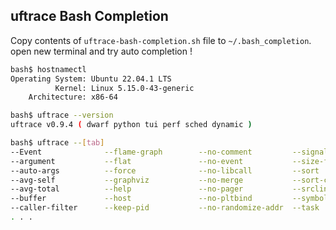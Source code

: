 ## uftrace Bash Completion

Copy contents of `uftrace-bash-completion.sh` file to `~/.bash_completion`.  
open new terminal and try auto completion !


```sh
bash$ hostnamectl
Operating System: Ubuntu 22.04.1 LTS
          Kernel: Linux 5.15.0-43-generic
    Architecture: x86-64

bash$ uftrace --version
uftrace v0.9.4 ( dwarf python tui perf sched dynamic )

bash$ uftrace --[tab]
--Event              --flame-graph        --no-comment         --signal
--argument           --flat               --no-event           --size-filter
--auto-args          --force              --no-libcall         --sort
--avg-self           --graphviz           --no-merge           --sort-column
--avg-total          --help               --no-pager           --srcline
--buffer             --host               --no-pltbind         --symbols
--caller-filter      --keep-pid           --no-randomize-addr  --task
. . .
```

